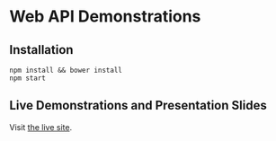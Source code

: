 # Web API Demonstrations

## Installation

```
npm install && bower install
npm start
```

## Live Demonstrations and Presentation Slides

Visit [the live site](http://fullstack-denver.herokuapp.com).
